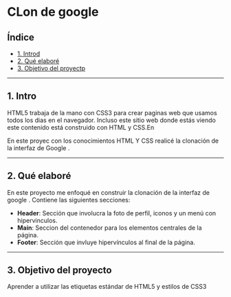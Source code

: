 # CLon de google

## Índice
*  [1. Introd](https://github.com/ValSalgado09/ClonDeGoogle/edit/main/README.md#1-intro)
*  [2. Qué elaboré](https://github.com/ValSalgado09/ClonDeGoogle/edit/main/README.md#2-qu%C3%A9-elabor%C3%A9)
*  [3.   Objetivo del proyectp](https://github.com/ValSalgado09/ClonDeGoogle/edit/main/README.md#3---objetivo-del-proyecto)
***

##  1. Intro 

HTML5 trabaja de la mano con CSS3 para crear paginas web que usamos todos los dias en el navegador. Incluso este sitio web donde estás viendo este contenido está construido con HTML y CSS.En

En este proyec con los conocimientos HTML Y CSS realicé la clonación de la interfaz de Google .
**** 

## 2. Qué elaboré 

En este proyecto me enfoqué en construir la clonación de la interfaz de google . Contiene las siguientes secciones: 
* **Header**: Sección que involucra la foto de perfil, iconos y un menú con hipervinculos. 
*  **Main**: Seccion del contenedor para los elementos centrales de la página.
* **Footer**: Sección que invluye hipervínculos al final de la página. 
****

## 3.   Objetivo del proyecto
Aprender a utilizar las etiquetas estándar de HTML5 y estilos de CSS3
